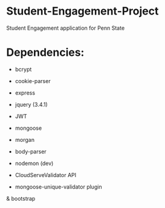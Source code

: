 # Student-Engagement-Project
Student Engagement application for Penn State


# Dependencies:
- bcrypt
- cookie-parser
- express
- jquery (3.4.1)
- JWT
- mongoose
- morgan
- body-parser
- nodemon (dev)

- CloudServeValidator API
- mongoose-unique-validator plugin

 & bootstrap

